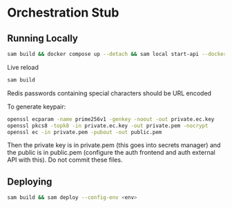 # Orchestration Stub

## Running Locally

```bash
sam build && docker compose up --detach && sam local start-api --docker-network lambda-local --parameter-overrides 'Environment=local'
```

Live reload

```bash
sam build
```

Redis passwords containing special characters should be URL encoded

To generate keypair:

```bash
openssl ecparam -name prime256v1 -genkey -noout -out private.ec.key
openssl pkcs8 -topk8 -in private.ec.key -out private.pem -nocrypt
openssl ec -in private.pem -pubout -out public.pem
```

Then the private key is in private.pem (this goes into secrets manager) and the public is in public.pem
(configure the auth frontend and auth external API with this). Do not commit these files.

## Deploying

```bash
sam build && sam deploy --config-env <env>
```
